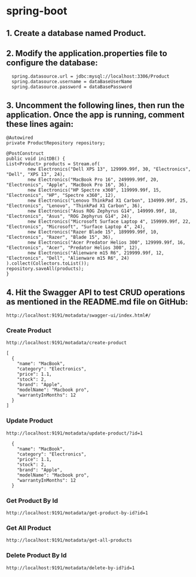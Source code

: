 # spring-boot

##	1.	Create a database named Product.
 
##	2.	Modify the application.properties file to configure the database:

      spring.datasource.url = jdbc:mysql://localhost:3306/Product
      spring.datasource.username = dataBaseUserName
      spring.datasource.password = dataBasePassword
 
## 	3.	Uncomment the following lines, then run the application. Once the app is running, comment these lines again:
  
    @Autowired
    private ProductRepository repository;

    @PostConstruct
    public void initDB() {
    List<Product> products = Stream.of(
            new Electronics("Dell XPS 13", 129999.99f, 30, "Electronics", "Dell", "XPS 13", 24),
            new Electronics("MacBook Pro 16", 249999.99f, 20, "Electronics", "Apple", "MacBook Pro 16", 36),
            new Electronics("HP Spectre x360", 119999.99f, 15, "Electronics", "HP", "Spectre x360", 12),
            new Electronics("Lenovo ThinkPad X1 Carbon", 134999.99f, 25, "Electronics", "Lenovo", "ThinkPad X1 Carbon", 36),
            new Electronics("Asus ROG Zephyrus G14", 149999.99f, 18, "Electronics", "Asus", "ROG Zephyrus G14", 24),
            new Electronics("Microsoft Surface Laptop 4", 159999.99f, 22, "Electronics", "Microsoft", "Surface Laptop 4", 24),
            new Electronics("Razer Blade 15", 189999.99f, 10, "Electronics", "Razer", "Blade 15", 36),
            new Electronics("Acer Predator Helios 300", 129999.99f, 16, "Electronics", "Acer", "Predator Helios 300", 12),
            new Electronics("Alienware m15 R6", 219999.99f, 12, "Electronics", "Dell", "Alienware m15 R6", 24)
    ).collect(Collectors.toList());
    repository.saveAll(products);
    }
    
##	4.	Hit the Swagger API to test CRUD operations as mentioned in the README.md file on GitHub:

~~~
http://localhost:9191/motadata/swagger-ui/index.html#/
~~~


### Create Product
~~~
http://localhost:9191/motadata/create-product
~~~

~~~
[
  {
    "name": "MacBook",
    "category": "Electronics",
    "price": 1.1,
    "stock": 2,
    "brand": "Apple",
    "modelName": "Macbook pro",
    "warrantyInMonths": 12
  }
]
~~~

### Update Product
~~~
http://localhost:9191/motadata/update-product/?id=1
~~~

~~~
  {
    "name": "MacBook",
    "category": "Electronics",
    "price": 1.1,
    "stock": 2,
    "brand": "Apple",
    "modelName": "Macbook pro",
    "warrantyInMonths": 12
  }
~~~

### Get Product By Id

~~~
http://localhost:9191/motadata/get-product-by-id?id=1
~~~

### Get All Product

~~~
http://localhost:9191/motadata/get-all-products
~~~

### Delete Product By Id

~~~
http://localhost:9191/motadata/delete-by-id?id=1
~~~




